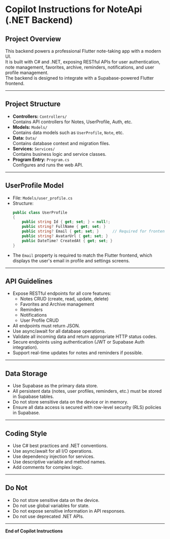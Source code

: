 # Copilot Instructions for NoteApi (.NET Backend)

## Project Overview

This backend powers a professional Flutter note-taking app with a modern UI.  
It is built with C# and .NET, exposing RESTful APIs for user authentication, note management, favorites, archive, reminders, notifications, and user profile management.  
The backend is designed to integrate with a Supabase-powered Flutter frontend.

---

## Project Structure

- **Controllers:** `Controllers/`  
  Contains API controllers for Notes, UserProfile, Auth, etc.
- **Models:** `Models/`  
  Contains data models such as `UserProfile`, `Note`, etc.
- **Data:** `Data/`  
  Contains database context and migration files.
- **Services:** `Services/`  
  Contains business logic and service classes.
- **Program Entry:** `Program.cs`  
  Configures and runs the web API.

---

## UserProfile Model

- File: `Models/user_profile.cs`
- Structure:
  ```csharp
  public class UserProfile
  {
      public string Id { get; set; } = null!;
      public string? FullName { get; set; }
      public string? Email { get; set; }      // Required for frontend profile/settings
      public string? AvatarUrl { get; set; }
      public DateTime? CreatedAt { get; set; }
  }
  ```
- The `Email` property is required to match the Flutter frontend, which displays the user's email in profile and settings screens.

---

## API Guidelines

- Expose RESTful endpoints for all core features:
  - Notes CRUD (create, read, update, delete)
  - Favorites and Archive management
  - Reminders
  - Notifications
  - User Profile CRUD
- All endpoints must return JSON.
- Use async/await for all database operations.
- Validate all incoming data and return appropriate HTTP status codes.
- Secure endpoints using authentication (JWT or Supabase Auth integration).
- Support real-time updates for notes and reminders if possible.

---

## Data Storage

- Use Supabase as the primary data store.
- All persistent data (notes, user profiles, reminders, etc.) must be stored in Supabase tables.
- Do not store sensitive data on the device or in memory.
- Ensure all data access is secured with row-level security (RLS) policies in Supabase.

---

## Coding Style

- Use C# best practices and .NET conventions.
- Use async/await for all I/O operations.
- Use dependency injection for services.
- Use descriptive variable and method names.
- Add comments for complex logic.

---

## Do Not

- Do not store sensitive data on the device.
- Do not use global variables for state.
- Do not expose sensitive information in API responses.
- Do not use deprecated .NET APIs.

---

**End of Copilot Instructions**